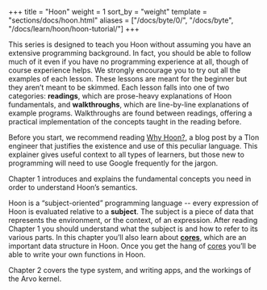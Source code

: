 +++
title = "Hoon"
weight = 1
sort_by = "weight"
template = "sections/docs/hoon.html"
aliases = ["/docs/byte/0/", "/docs/byte", "/docs/learn/hoon/hoon-tutorial/"]
+++

This series is designed to teach you Hoon without assuming you have an extensive programming background. In fact, you should be able to follow much of it even if you have no programming experience at all, though of course experience helps. We strongly encourage you to try out all the examples of each lesson. These lessons are meant for the beginner but they aren’t meant to be skimmed. Each lesson falls into one of two categories: **readings**, which are prose-heavy explanations of Hoon fundamentals, and **walkthroughs**, which are line-by-line explanations of example programs. Walkthroughs are found between readings, offering a practical implementation of the concepts taught in the reading before.

Before you start, we recommend reading [Why Hoon?](https://urbit.org/blog/why-hoon/), a blog post by a Tlon engineer that justifies the existence and use of this peculiar language. This explainer gives useful context to all types of learners, but those new to programming will need to use Google frequently for the jargon.

Chapter 1 introduces and explains the fundamental concepts you need in order to understand Hoon’s semantics.

Hoon is a “subject-oriented” programming language -- every expression of Hoon is evaluated relative to a **subject**. The subject is a piece of data that represents the environment, or the context, of an expression. After reading Chapter 1 you should understand what the subject is and how to refer to its various parts. In this chapter you’ll also learn about **[cores](/docs/glossary/core/)**, which are an important data structure in Hoon. Once you get the hang of [cores](/docs/glossary/core/) you’ll be able to write your own functions in Hoon.

Chapter 2 covers the type system, and writing apps, and the workings of the Arvo kernel.
